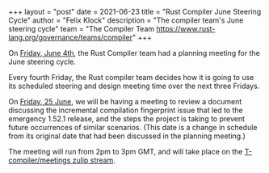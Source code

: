 +++
layout = "post"
date = 2021-06-23
title = "Rust Compiler June Steering Cycle"
author = "Felix Klock"
description = "The compiler team's June steering cycle"
team = "The Compiler Team <https://www.rust-lang.org/governance/teams/compiler>"
+++

On [Friday, June 4th][jun-4-zulip-archive], the Rust Compiler team had a planning meeting for the June steering cycle.

[jun-4-zulip-archive]: https://zulip-archive.rust-lang.org/238009tcompilermeetings/93506planningmeeting20210604.html

Every fourth Friday, the Rust compiler team decides how
it is going to use its scheduled steering and design meeting time over the next
three Fridays.

On [Friday, 25 June][jun-25-mtg], we will be having a meeting to review a
document discussing the incremental compilation fingerprint issue that led to
the emergency 1.52.1 release, and the steps the project is taking to prevent
future occurrences of similar scenarios. (This date is a change in schedule from
its original date that had been discussed in the planning meeting.)

[jun-25-mtg]: https://github.com/rust-lang/compiler-team/issues/435

The meeting will run from 2pm to 3pm GMT, and will take place on the
[T-compiler/meetings zulip stream][zulip].

[zulip]: https://rust-lang.zulipchat.com/#narrow/stream/238009-t-compiler.2Fmeetings
